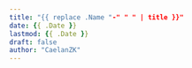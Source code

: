 ```yaml
---
title: "{{ replace .Name "-" " " | title }}"
date: {{ .Date }}
lastmod: {{ .Date }}
draft: false
author: "CaelanZK"
---
```


